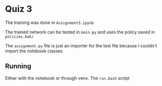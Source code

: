 # Quiz 3 #

The training was done in `Assignment3.ipynb`

The trained network can be tested in `main.py` and uses the policy saved in `policies.bak/`

The `assignment.py` file is just an importer for the test file because I couldn't import the notebook classes


## Running ##

Either with the notebook or through venv. The `run.bash` script 